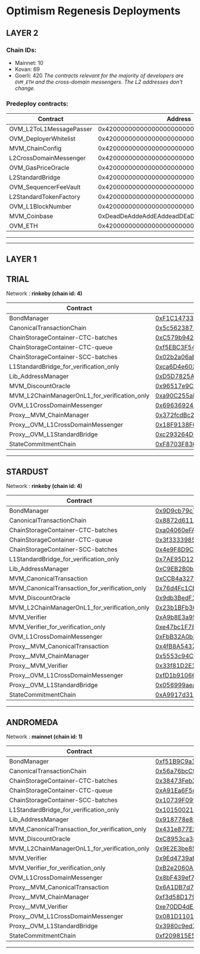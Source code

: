 # Optimism Regenesis Deployments
## LAYER 2

### Chain IDs:
- Mainnet: 10
- Kovan: 69
- Goerli: 420
*The contracts relevant for the majority of developers are `OVM_ETH` and the cross-domain messengers. The L2 addresses don't change.*

### Predeploy contracts:
|Contract|Address|
|--|--|
|OVM_L2ToL1MessagePasser|0x4200000000000000000000000000000000000000|
|OVM_DeployerWhitelist|0x4200000000000000000000000000000000000002|
|MVM_ChainConfig|0x4200000000000000000000000000000000000005|
|L2CrossDomainMessenger|0x4200000000000000000000000000000000000007|
|OVM_GasPriceOracle|0x420000000000000000000000000000000000000F|
|L2StandardBridge|0x4200000000000000000000000000000000000010|
|OVM_SequencerFeeVault|0x4200000000000000000000000000000000000011|
|L2StandardTokenFactory|0x4200000000000000000000000000000000000012|
|OVM_L1BlockNumber|0x4200000000000000000000000000000000000013|
|MVM_Coinbase|0xDeadDeAddeAddEAddeadDEaDDEAdDeaDDeAD0000|
|OVM_ETH|0x420000000000000000000000000000000000000A|

---
---

## LAYER 1

## TRIAL

Network : __rinkeby (chain id: 4)__

|Contract|Address|
|--|--|
|BondManager|[0xF1C14733B0D7F2B08d2FeC14F93DA99662DbD217](https://rinkeby.etherscan.io/address/0xF1C14733B0D7F2B08d2FeC14F93DA99662DbD217)|
|CanonicalTransactionChain|[0x5c562387117599241Da6761A3039a11AC192983c](https://rinkeby.etherscan.io/address/0x5c562387117599241Da6761A3039a11AC192983c)|
|ChainStorageContainer-CTC-batches|[0xC579b942D0B9d56cff8089f0AD7c10279C0C538c](https://rinkeby.etherscan.io/address/0xC579b942D0B9d56cff8089f0AD7c10279C0C538c)|
|ChainStorageContainer-CTC-queue|[0xf5EBC3F5465B155D8f25EdCF9BCfDB93a4Fab11c](https://rinkeby.etherscan.io/address/0xf5EBC3F5465B155D8f25EdCF9BCfDB93a4Fab11c)|
|ChainStorageContainer-SCC-batches|[0x02b2a06aBD053ecEAFFde1B8685537fa83dbc7AA](https://rinkeby.etherscan.io/address/0x02b2a06aBD053ecEAFFde1B8685537fa83dbc7AA)|
|L1StandardBridge_for_verification_only|[0xca6D4e6030ceCc3d600a3E9fe6CC1D8370864696](https://rinkeby.etherscan.io/address/0xca6D4e6030ceCc3d600a3E9fe6CC1D8370864696)|
|Lib_AddressManager|[0xD5D7825A091607CBD99531C409b16bE16aeFc7eA](https://rinkeby.etherscan.io/address/0xD5D7825A091607CBD99531C409b16bE16aeFc7eA)|
|MVM_DiscountOracle|[0x96517e9CEae97c0f264ed83f35D4166C7B66a0B5](https://rinkeby.etherscan.io/address/0x96517e9CEae97c0f264ed83f35D4166C7B66a0B5)|
|MVM_L2ChainManagerOnL1_for_verification_only|[0xa90C255aFAd5dF326Ac59130A6A729048C025B5D](https://rinkeby.etherscan.io/address/0xa90C255aFAd5dF326Ac59130A6A729048C025B5D)|
|OVM_L1CrossDomainMessenger|[0x69636924A27AF5A15ca6b10fBae5962e4958b9BF](https://rinkeby.etherscan.io/address/0x69636924A27AF5A15ca6b10fBae5962e4958b9BF)|
|Proxy__MVM_ChainManager|[0x372fcdBc28e6AFa27018Cda8eA698Ed83354EC5A](https://rinkeby.etherscan.io/address/0x372fcdBc28e6AFa27018Cda8eA698Ed83354EC5A)|
|Proxy__OVM_L1CrossDomainMessenger|[0x18F9138FCed74163A9007c357EA91Df140071a36](https://rinkeby.etherscan.io/address/0x18F9138FCed74163A9007c357EA91Df140071a36)|
|Proxy__OVM_L1StandardBridge|[0xc293264DED30f60068eE394A74Ed3c038F650697](https://rinkeby.etherscan.io/address/0xc293264DED30f60068eE394A74Ed3c038F650697)|
|StateCommitmentChain|[0xF8703F8369E41a6734b28ED6Ed7608343176E0b6](https://rinkeby.etherscan.io/address/0xF8703F8369E41a6734b28ED6Ed7608343176E0b6)|
<!--
Implementation addresses. DO NOT use these addresses directly.
Use their proxied counterparts seen above.

-->
---
## STARDUST

Network : __rinkeby (chain id: 4)__

|Contract|Address|
|--|--|
|BondManager|[0x9D9cb79c7741adD5A468FEaA7d8c9F21A9D16873](https://rinkeby.etherscan.io/address/0x9D9cb79c7741adD5A468FEaA7d8c9F21A9D16873)|
|CanonicalTransactionChain|[0x8872d61135E71745Da6Ddda1F98d4b79E599E889](https://rinkeby.etherscan.io/address/0x8872d61135E71745Da6Ddda1F98d4b79E599E889)|
|ChainStorageContainer-CTC-batches|[0xa04060eFAFE3c63De460E53151c0206A886576a0](https://rinkeby.etherscan.io/address/0xa04060eFAFE3c63De460E53151c0206A886576a0)|
|ChainStorageContainer-CTC-queue|[0x3f33339857C795a50E7F741C3df4C2abb9d97383](https://rinkeby.etherscan.io/address/0x3f33339857C795a50E7F741C3df4C2abb9d97383)|
|ChainStorageContainer-SCC-batches|[0x4e9F8D9CDE0f19490b7e6Cc04CE20F9612262C72](https://rinkeby.etherscan.io/address/0x4e9F8D9CDE0f19490b7e6Cc04CE20F9612262C72)|
|L1StandardBridge_for_verification_only|[0x7AE95D1241d7B27312baA8245dfAC80B08E2e68a](https://rinkeby.etherscan.io/address/0x7AE95D1241d7B27312baA8245dfAC80B08E2e68a)|
|Lib_AddressManager|[0xC9EB2B0bD7dbA69bb72886E9cF5da34d1Ca88C38](https://rinkeby.etherscan.io/address/0xC9EB2B0bD7dbA69bb72886E9cF5da34d1Ca88C38)|
|MVM_CanonicalTransaction|[0xCCB4a3279310Ed85A3ff1Ef84DE1a9d91fAF56e0](https://rinkeby.etherscan.io/address/0xCCB4a3279310Ed85A3ff1Ef84DE1a9d91fAF56e0)|
|MVM_CanonicalTransaction_for_verification_only|[0x76d4Fc1CB6D554ff9A065914A22C46df0ffB8A6D](https://rinkeby.etherscan.io/address/0x76d4Fc1CB6D554ff9A065914A22C46df0ffB8A6D)|
|MVM_DiscountOracle|[0x9db3BedF13fa81a887DA2010470E4A5E49523239](https://rinkeby.etherscan.io/address/0x9db3BedF13fa81a887DA2010470E4A5E49523239)|
|MVM_L2ChainManagerOnL1_for_verification_only|[0x23b1BFb369667cc0bDa7B1da628268d3531d1D38](https://rinkeby.etherscan.io/address/0x23b1BFb369667cc0bDa7B1da628268d3531d1D38)|
|MVM_Verifier|[0xA9b8E3a95e0E22352747Ab5395Ec535Cd113016a](https://rinkeby.etherscan.io/address/0xA9b8E3a95e0E22352747Ab5395Ec535Cd113016a)|
|MVM_Verifier_for_verification_only|[0xe47bc1F78BFF44b144b4830f0651908012d1E99d](https://rinkeby.etherscan.io/address/0xe47bc1F78BFF44b144b4830f0651908012d1E99d)|
|OVM_L1CrossDomainMessenger|[0xFbB32A0b32FE568B5e11829C83c4f20397c6f740](https://rinkeby.etherscan.io/address/0xFbB32A0b32FE568B5e11829C83c4f20397c6f740)|
|Proxy__MVM_CanonicalTransaction|[0x4fB8A54377d5c2D24a61Fb51D78cceC0B3221412](https://rinkeby.etherscan.io/address/0x4fB8A54377d5c2D24a61Fb51D78cceC0B3221412)|
|Proxy__MVM_ChainManager|[0x5553c94Cf01e1e631F9F92F26Afb1383F17a8D30](https://rinkeby.etherscan.io/address/0x5553c94Cf01e1e631F9F92F26Afb1383F17a8D30)|
|Proxy__MVM_Verifier|[0x33f81D2E1E1203A3186BE79022CC36C5b929E9f9](https://rinkeby.etherscan.io/address/0x33f81D2E1E1203A3186BE79022CC36C5b929E9f9)|
|Proxy__OVM_L1CrossDomainMessenger|[0xfD1b91066D27345023eBE2FE0D4C59d78c46129f](https://rinkeby.etherscan.io/address/0xfD1b91066D27345023eBE2FE0D4C59d78c46129f)|
|Proxy__OVM_L1StandardBridge|[0x056999aea33e5A6e51b5cF24a0684d565dF741EF](https://rinkeby.etherscan.io/address/0x056999aea33e5A6e51b5cF24a0684d565dF741EF)|
|StateCommitmentChain|[0xA9917d31D30048Dcf257639FE777F6606A100F89](https://rinkeby.etherscan.io/address/0xA9917d31D30048Dcf257639FE777F6606A100F89)|
<!--
Implementation addresses. DO NOT use these addresses directly.
Use their proxied counterparts seen above.

-->
---
## ANDROMEDA

Network : __mainnet (chain id: 1)__

|Contract|Address|
|--|--|
|BondManager|[0xf51B9C9a1c12e7E48BEC15DC358D0C1f0d7Eb3be](https://etherscan.io/address/0xf51B9C9a1c12e7E48BEC15DC358D0C1f0d7Eb3be)|
|CanonicalTransactionChain|[0x56a76bcC92361f6DF8D75476feD8843EdC70e1C9](https://etherscan.io/address/0x56a76bcC92361f6DF8D75476feD8843EdC70e1C9)|
|ChainStorageContainer-CTC-batches|[0x38473Feb3A6366757A249dB2cA4fBB2C663416B7](https://etherscan.io/address/0x38473Feb3A6366757A249dB2cA4fBB2C663416B7)|
|ChainStorageContainer-CTC-queue|[0xA91Ea6F5d1EDA8e6686639d6C88b309cF35D2E57](https://etherscan.io/address/0xA91Ea6F5d1EDA8e6686639d6C88b309cF35D2E57)|
|ChainStorageContainer-SCC-batches|[0x10739F09f6e62689c0aA8A1878816de9e166d6f9](https://etherscan.io/address/0x10739F09f6e62689c0aA8A1878816de9e166d6f9)|
|L1StandardBridge_for_verification_only|[0x101500214981e7A5Ad2334D8404eaF365C2c3113](https://etherscan.io/address/0x101500214981e7A5Ad2334D8404eaF365C2c3113)|
|Lib_AddressManager|[0x918778e825747a892b17C66fe7D24C618262867d](https://etherscan.io/address/0x918778e825747a892b17C66fe7D24C618262867d)|
|MVM_CanonicalTransaction_for_verification_only|[0x431e877E216714647a4DCcEFFC03d7B4Fd4B825E](https://etherscan.io/address/0x431e877E216714647a4DCcEFFC03d7B4Fd4B825E)|
|MVM_DiscountOracle|[0xC8953ca384b4AdC8B1b11B030Afe2F05471664b0](https://etherscan.io/address/0xC8953ca384b4AdC8B1b11B030Afe2F05471664b0)|
|MVM_L2ChainManagerOnL1_for_verification_only|[0x9E2E3be85df5Ca63DE7674BA64ffD564075f3B48](https://etherscan.io/address/0x9E2E3be85df5Ca63DE7674BA64ffD564075f3B48)|
|MVM_Verifier|[0x9Ed4739afd706122591E75F215208ecF522C0Fd3](https://etherscan.io/address/0x9Ed4739afd706122591E75F215208ecF522C0Fd3)|
|MVM_Verifier_for_verification_only|[0xB2e2060A179e67cA4299Cc79fA337B98791DE069](https://etherscan.io/address/0xB2e2060A179e67cA4299Cc79fA337B98791DE069)|
|OVM_L1CrossDomainMessenger|[0x8bF439ef7167023F009E24b21719Ca5f768Ecb36](https://etherscan.io/address/0x8bF439ef7167023F009E24b21719Ca5f768Ecb36)|
|Proxy__MVM_CanonicalTransaction|[0x6A1DB7d799FBA381F2a518cA859ED30cB8E1d41a](https://etherscan.io/address/0x6A1DB7d799FBA381F2a518cA859ED30cB8E1d41a)|
|Proxy__MVM_ChainManager|[0xf3d58D1794f2634d6649a978f2dc093898FEEBc0](https://etherscan.io/address/0xf3d58D1794f2634d6649a978f2dc093898FEEBc0)|
|Proxy__MVM_Verifier|[0xe70DD4dE81D282B3fa92A6700FEE8339d2d9b5cb](https://etherscan.io/address/0xe70DD4dE81D282B3fa92A6700FEE8339d2d9b5cb)|
|Proxy__OVM_L1CrossDomainMessenger|[0x081D1101855bD523bA69A9794e0217F0DB6323ff](https://etherscan.io/address/0x081D1101855bD523bA69A9794e0217F0DB6323ff)|
|Proxy__OVM_L1StandardBridge|[0x3980c9ed79d2c191A89E02Fa3529C60eD6e9c04b](https://etherscan.io/address/0x3980c9ed79d2c191A89E02Fa3529C60eD6e9c04b)|
|StateCommitmentChain|[0xf209815E595Cdf3ed0aAF9665b1772e608AB9380](https://etherscan.io/address/0xf209815E595Cdf3ed0aAF9665b1772e608AB9380)|
<!--
Implementation addresses. DO NOT use these addresses directly.
Use their proxied counterparts seen above.

-->
---
